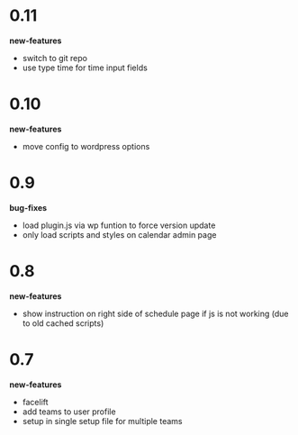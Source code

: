 
# 0.11

**new-features**
* switch to git repo
* use type time for time input fields

# 0.10

**new-features**
* move config to wordpress options

# 0.9

**bug-fixes**
* load plugin.js via wp funtion to force version update
* only load scripts and styles on calendar admin page

# 0.8

**new-features**
* show instruction on right side of schedule page if js is not working (due to old cached scripts)

# 0.7

**new-features**
* facelift
* add teams to user profile
* setup in single setup file for multiple teams

